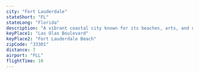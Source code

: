 ```yaml
---
city: "Fort Lauderdale"
stateShort: "FL"
stateLong: "Florida"
description: "A vibrant coastal city known for its beaches, arts, and nightlife."
keyPlace1: "Las Olas Boulevard"
keyPlace2: "Fort Lauderdale Beach"
zipCode: "33301"
distance: 7
airport: "FLL"
flightTime: 10
---
```

